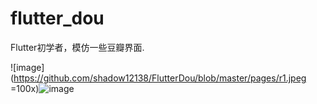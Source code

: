 # flutter_dou

Flutter初学者，模仿一些豆瓣界面.

![image](https://github.com/shadow12138/FlutterDou/blob/master/pages/r1.jpeg =100x)![image](https://github.com/shadow12138/FlutterDou/blob/master/pages/r2.jpeg)